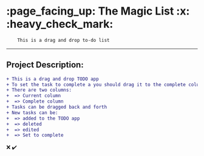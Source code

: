 <h1> :page_facing_up: The Magic List :x: :heavy_check_mark:</h1>

```diff
    This is a drag and drop to-do list
```

<hr />

<h2> Project Description: </h2>

 ```diff
 + This is a drag and drop TODO app
 + To set the task to complete a you should drag it to the complete column
 + There are two columns:
 +  => Current column
 +  => Complete column
 + Tasks can be dragged back and forth
 + New tasks can be:
 +  => added to the TODO app
 +  => deleted
 +  => edited
 +  => Set to complete
```
:x: :heavy_check_mark:
